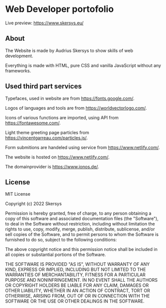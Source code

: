 # Web Developer portofolio

Live preview: https://www.skersys.eu/

## About

The Website is made by Audrius Skersys to show skills of web development.

Everything is made with HTML, pure CSS and vanilla JavaScript without any frameworks.

## Used third part services

Typefaces, used in website are from https://fonts.google.com/.

Logos of languages and tools are from https://worldvectorlogo.com/.

Icons of various functions are imported, using API from https://fontawesome.com/.

Light theme greeting page particles from https://vincentgarreau.com/particles.js/.

Form submitions are handeled using service from https://www.netlify.com/.

The website is hosted on https://www.netlify.com/.

The domainprovider is https://www.ionos.de/.

## License

MIT License

Copyright (c) 2022 Skersys

Permission is hereby granted, free of charge, to any person obtaining a copy
of this software and associated documentation files (the "Software"), to deal
in the Software without restriction, including without limitation the rights
to use, copy, modify, merge, publish, distribute, sublicense, and/or sell
copies of the Software, and to permit persons to whom the Software is
furnished to do so, subject to the following conditions:

The above copyright notice and this permission notice shall be included in all
copies or substantial portions of the Software.

THE SOFTWARE IS PROVIDED "AS IS", WITHOUT WARRANTY OF ANY KIND, EXPRESS OR
IMPLIED, INCLUDING BUT NOT LIMITED TO THE WARRANTIES OF MERCHANTABILITY,
FITNESS FOR A PARTICULAR PURPOSE AND NONINFRINGEMENT. IN NO EVENT SHALL THE
AUTHORS OR COPYRIGHT HOLDERS BE LIABLE FOR ANY CLAIM, DAMAGES OR OTHER
LIABILITY, WHETHER IN AN ACTION OF CONTRACT, TORT OR OTHERWISE, ARISING FROM,
OUT OF OR IN CONNECTION WITH THE SOFTWARE OR THE USE OR OTHER DEALINGS IN THE
SOFTWARE.
